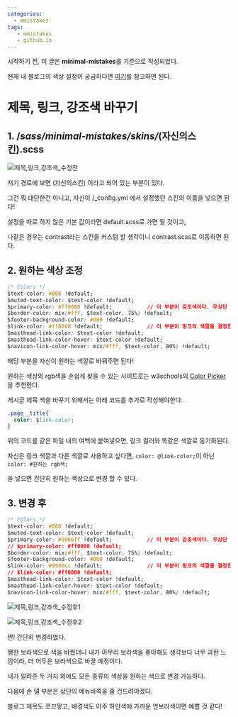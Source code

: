 ```yaml
---
categories: 
  - mmistakes
tags:
   - mmistakes
   - github.io
---
```


시작하기 전, 이 글은 **minimal-mistakes**를 기준으로 작성되었다.

현재 내 블로그의 색상 설정이 궁금하다면 [여기](https://github.com/donggi9313/donggi9313.github.io/blob/master/_sass/minimal-mistakes/skins/_contrast.scss)를 참고하면 된다.

# 제목, 링크, 강조색 바꾸기

## 1. /_sass/minimal-mistakes/skins/_(자신의스킨).scss

![제목,링크,강조색_수정전](https://github.com/donggi9313/donggi9313.github.io/blob/master/assets/image/%EC%A2%8C%EC%9A%B0%EB%84%88%EB%B9%84(%ED%9B%84).png?raw=true)

저기 경로에 보면 (자신의스킨) 이라고 되어 있는 부분이 있다.

그건 뭐 대단한건 아니고, 자신이 /_config.yml 에서 설정했던 스킨의 이름을 넣으면 된다!

설정을 따로 하지 않은 기본 값이라면 default.scss로 가면 될 것이고,

나같은 경우는 contrast라는 스킨을 커스텀 할 생각이니 contrast.scss로 이동하면 된다.

## 2. 원하는 색상 조정

```css
/* Colors */
$text-color: #000 !default;
$muted-text-color: $text-color !default;
$primary-color: #ff0000 !default;           // 이 부분이 강조색이다. 우상단 메뉴, 인용문 등의 강조색.
$border-color: mix(#fff, $text-color, 75%) !default;
$footer-background-color: #000 !default;
$link-color: #ff0000 !default;              // 이 부분이 링크의 색깔을 결정한다.
$masthead-link-color: $text-color !default;
$masthead-link-color-hover: $text-color !default;
$navicon-link-color-hover: mix(#fff, $text-color, 80%) !default;
```

해당 부분을 자신이 원하는 색깔로 바꿔주면 된다!

원하는 색상의 rgb색을 손쉽게 찾을 수 있는 사이트로는 w3schools의 [Color Picker](https://www.w3schools.com/colors/colors_picker.asp) 을 추천한다.

게시글 제목 색을 바꾸기 위해서는 아래 코드를 추가로 작성해야한다.

```css
.page__title{
  color: $link-color;
}
```

위의 코드를 같은 파일 내의 여백에 붙여넣으면, 링크 컬러와 똑같은 색깔로 동기화된다.

자신은 링크 색깔과 다른 색깔로 사용하고 싶다면, ```color: @link-color;```이 아닌 ```color: #원하는 rgb색;```

을 넣으면 간단히 원하는 색상으로 변경 할 수 있다.

## 3. 변경 후

```css
/* Colors */
$text-color: #000 !default;
$muted-text-color: $text-color !default;
$primary-color: #9966ff !default;           // 이 부분이 강조색이다. 우상단 메뉴, 인용문 등의 강조색.
// $primary-color: #ff0000 !default;
$border-color: mix(#fff, $text-color, 75%) !default;
$footer-background-color: #000 !default;
$link-color: #9900cc !default;              // 이 부분이 링크의 색깔을 결정한다.
// $link-color: #ff0000 !default;
$masthead-link-color: $text-color !default;
$masthead-link-color-hover: $text-color !default;
$navicon-link-color-hover: mix(#fff, $text-color, 80%) !default;
```


![제목,링크,강조색_수정후1](https://github.com/donggi9313/donggi9313.github.io/blob/master/assets/image/%EC%83%89%EC%83%81%EB%B3%80%EA%B2%BD(%ED%9B%84).png?raw=true)

![제목,링크,강조색_수정후2](https://github.com/donggi9313/donggi9313.github.io/blob/master/assets/image/%EC%83%89%EC%83%81%EB%B3%80%EA%B2%BD(%ED%9B%842).png?raw=true)


짠! 간단히 변경하였다.

쨍한 보라색으로 색을 바꿨더니 내가 아무리 보라색을 좋아해도 생각보다 너무 과한 느낌이라, 더 어두운 보라색으로 바꿀 예정이다.

내가 알려준 두 가지 외에도 모든 종류의 색상을 원하는 색으로 변경 가능하다.

다음에 손 댈 부분은 상단의 메뉴바쪽을 좀 건드려야겠다.

블로그 제목도 쪼끄맣고, 배경색도 아주 하얀색에 가까운 연보라색이면 예쁠 것 같다!
